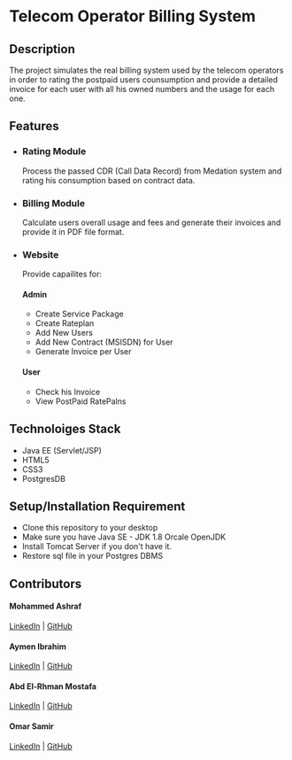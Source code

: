 
# Telecom Operator Billing System

## Description
The project simulates the real billing system used by the telecom operators in order to rating the postpaid users counsumption and provide a detailed invoice for each user with all his owned numbers and the usage for each one.

## Features

- ### Rating Module
    Process the passed CDR (Call Data Record) from Medation system and rating his consumption based on contract data.
- ### Billing Module
    Calculate users overall usage and fees and generate their invoices and provide it in PDF file format. 
- ### Website
    Provide capailites for:
    #### Admin
    - Create Service Package
    - Create Rateplan
    - Add New Users
    - Add New Contract (MSISDN) for User
    - Generate Invoice per User

    #### User
    - Check his Invoice
    - View PostPaid RatePalns

## Technoloiges Stack

- Java EE (Servlet/JSP)
- HTML5
- CSS3 
- PostgresDB

## Setup/Installation Requirement

- Clone this repository to your desktop
- Make sure you have Java SE - JDK 1.8 Orcale OpenJDK 
- Install Tomcat Server if you don't have it.
- Restore sql file in your Postgres DBMS

## Contributors
#### Mohammed Ashraf
[LinkedIn](https://www.linkedin.com/in/mohammed-ashraf-fahmy) | [GitHub](https://github.com/mohammed6688)
#### Aymen Ibrahim
[LinkedIn](https://www.linkedin.com/in/im-ayman-ibrahim/) | [GitHub](https://github.com/Ayman58)
#### Abd El-Rhman Mostafa
[LinkedIn](https://www.linkedin.com/in/abdelrahmanmostafa-1/) | [GitHub](https://github.com/EngAbdelrahmanMostafa)
#### Omar Samir
[LinkedIn](https://www.linkedin.com/in/omar-eidaros/) | [GitHub](https://github.com/Omar-Eidaros)